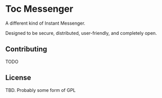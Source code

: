 # Toc Messenger
A different kind of Instant Messenger.

Designed to be secure, distributed, user-friendly, and completely open.

## Contributing
TODO

## License
TBD. Probably some form of GPL
